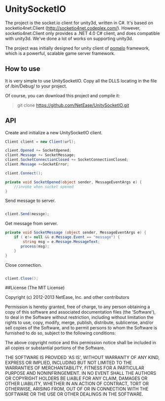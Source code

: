UnitySocketIO
=============================
The  project is the socket.io client for unity3d, written in C#.
It's based on socketio4net.Client (http://socketio4net.codeplex.com/). However, 
socketio4net.Client only provides a .NET 4.0 C# client, and does compatible with unity3d. 
We've done a lot of works on supporting unity3d.

The project was initially designed for unity client of [pomelo](https://github.com/NetEase/pomelo) 
framework, which is a powerful, scalable game server framework.

## How to use

It is very simple to use UnitySocketIO. Copy all the DLLS locating in the file of /bin/Debug/  to your project.

Of course, you can download this project and compile it:

>git clone  https://github.com/NetEase/UnitySocketIO.git

## API

Create and initialize a new UnitySocketIO client.

```c#
Client client = new Client(url);

client.Opened += SocketOpened;
client.Message += SocketMessage;
client.SocketConnectionClosed += SocketConnectionClosed;
client.Message +=SocketError;

client.Connect();

private void SocketOpened(object sender, MessageEventArgs e) {
    //invoke when socket opened
}

```
Send message to server.

```c#

client.Send(messge);

```
Get message from server.

```c#
private void SocketMessage (object sender, MessageEventArgs e) {
    if ( e!= null && e.Message.Event == "message") {
        string msg = e.Message.MessageText;
       process(msg);
    }
}

```
Close connection.

```c#

client.Close();

```


##License
(The MIT License)

Copyright (c) 2012-2013 NetEase, Inc. and other contributors

Permission is hereby granted, free of charge, to any person obtaining a 
copy of this software and associated documentation files (the 'Software'), 
to deal in the Software without restriction, including without limitation
the rights to use, copy, modify, merge, publish, distribute, sublicense, 
and/or sell copies of the Software, and to permit persons to whom the 
Software is furnished to do so, subject to the following conditions:

The above copyright notice and this permission notice shall be included in 
all copies or substantial portions of the Software.

THE SOFTWARE IS PROVIDED 'AS IS', WITHOUT WARRANTY OF ANY KIND, EXPRESS OR IMPLIED, INCLUDING BUT NOT LIMITED TO THE WARRANTIES OF MERCHANTABILITY, FITNESS FOR A PARTICULAR PURPOSE AND NONINFRINGEMENT. IN NO EVENT SHALL THE AUTHORS OR COPYRIGHT HOLDERS BE LIABLE FOR ANY CLAIM, DAMAGES OR OTHER LIABILITY, WHETHER IN AN ACTION OF CONTRACT, TORT OR OTHERWISE, ARISING FROM, OUT OF OR IN CONNECTION WITH THE SOFTWARE OR THE USE OR OTHER DEALINGS IN THE SOFTWARE.

